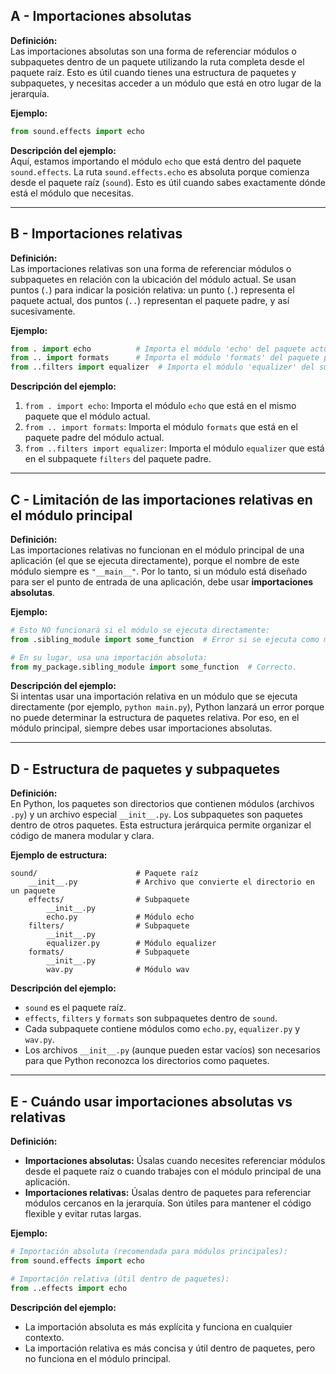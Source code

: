 ## A - Importaciones absolutas

**Definición:**  
Las importaciones absolutas son una forma de referenciar módulos o subpaquetes dentro de un paquete utilizando la ruta completa desde el paquete raíz. Esto es útil cuando tienes una estructura de paquetes y subpaquetes, y necesitas acceder a un módulo que está en otro lugar de la jerarquía.

**Ejemplo:**

```python
from sound.effects import echo
```

**Descripción del ejemplo:**  
Aquí, estamos importando el módulo `echo` que está dentro del paquete `sound.effects`. La ruta `sound.effects.echo` es absoluta porque comienza desde el paquete raíz (`sound`). Esto es útil cuando sabes exactamente dónde está el módulo que necesitas.

---

## B - Importaciones relativas

**Definición:**  
Las importaciones relativas son una forma de referenciar módulos o subpaquetes en relación con la ubicación del módulo actual. Se usan puntos (`.`) para indicar la posición relativa: un punto (`.`) representa el paquete actual, dos puntos (`..`) representan el paquete padre, y así sucesivamente.

**Ejemplo:**

```python
from . import echo          # Importa el módulo 'echo' del paquete actual.
from .. import formats      # Importa el módulo 'formats' del paquete padre.
from ..filters import equalizer  # Importa el módulo 'equalizer' del subpaquete 'filters' del paquete padre.
```

**Descripción del ejemplo:**

1.  `from . import echo`: Importa el módulo `echo` que está en el mismo paquete que el módulo actual.
2.  `from .. import formats`: Importa el módulo `formats` que está en el paquete padre del módulo actual.
3.  `from ..filters import equalizer`: Importa el módulo `equalizer` que está en el subpaquete `filters` del paquete padre.

---

## C - Limitación de las importaciones relativas en el módulo principal

**Definición:**  
Las importaciones relativas no funcionan en el módulo principal de una aplicación (el que se ejecuta directamente), porque el nombre de este módulo siempre es `"__main__"`. Por lo tanto, si un módulo está diseñado para ser el punto de entrada de una aplicación, debe usar **importaciones absolutas**.

**Ejemplo:**

```python
# Esto NO funcionará si el módulo se ejecuta directamente:
from .sibling_module import some_function  # Error si se ejecuta como módulo principal.

# En su lugar, usa una importación absoluta:
from my_package.sibling_module import some_function  # Correcto.
```

**Descripción del ejemplo:**  
Si intentas usar una importación relativa en un módulo que se ejecuta directamente (por ejemplo, `python main.py`), Python lanzará un error porque no puede determinar la estructura de paquetes relativa. Por eso, en el módulo principal, siempre debes usar importaciones absolutas.

---

## D - Estructura de paquetes y subpaquetes

**Definición:**  
En Python, los paquetes son directorios que contienen módulos (archivos `.py`) y un archivo especial `__init__.py`. Los subpaquetes son paquetes dentro de otros paquetes. Esta estructura jerárquica permite organizar el código de manera modular y clara.

**Ejemplo de estructura:**

```
sound/                      # Paquete raíz
    __init__.py             # Archivo que convierte el directorio en un paquete
    effects/                # Subpaquete
        __init__.py
        echo.py             # Módulo echo
    filters/                # Subpaquete
        __init__.py
        equalizer.py        # Módulo equalizer
    formats/                # Subpaquete
        __init__.py
        wav.py              # Módulo wav
```

**Descripción del ejemplo:**

- `sound` es el paquete raíz.
- `effects`, `filters` y `formats` son subpaquetes dentro de `sound`.
- Cada subpaquete contiene módulos como `echo.py`, `equalizer.py` y `wav.py`.
- Los archivos `__init__.py` (aunque pueden estar vacíos) son necesarios para que Python reconozca los directorios como paquetes.

---

## E - Cuándo usar importaciones absolutas vs relativas

**Definición:**

- **Importaciones absolutas:** Úsalas cuando necesites referenciar módulos desde el paquete raíz o cuando trabajes con el módulo principal de una aplicación.
- **Importaciones relativas:** Úsalas dentro de paquetes para referenciar módulos cercanos en la jerarquía. Son útiles para mantener el código flexible y evitar rutas largas.

**Ejemplo:**

```python
# Importación absoluta (recomendada para módulos principales):
from sound.effects import echo

# Importación relativa (útil dentro de paquetes):
from ..effects import echo
```

**Descripción del ejemplo:**

- La importación absoluta es más explícita y funciona en cualquier contexto.
- La importación relativa es más concisa y útil dentro de paquetes, pero no funciona en el módulo principal.
